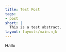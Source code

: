 ```yaml
---
title: Test Post
tags:
- post
short: |
  This is a test abstract.
layout: layouts/main.njk
---
```


Hallo
